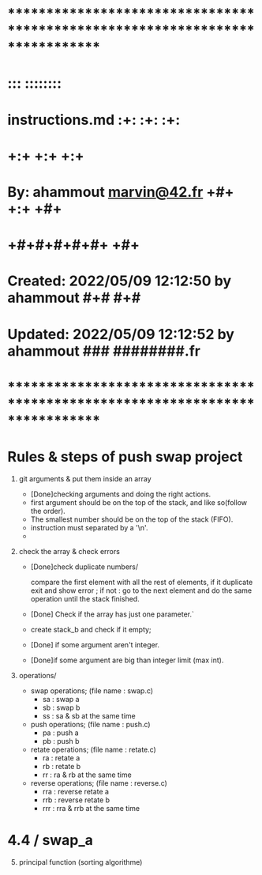 # **************************************************************************** #
#                                                                              #
#                                                         :::      ::::::::    #
#    instructions.md                                    :+:      :+:    :+:    #
#                                                     +:+ +:+         +:+      #
#    By: ahammout <marvin@42.fr>                    +#+  +:+       +#+         #
#                                                 +#+#+#+#+#+   +#+            #
#    Created: 2022/05/09 12:12:50 by ahammout          #+#    #+#              #
#    Updated: 2022/05/09 12:12:52 by ahammout         ###   ########.fr        #
#                                                                              #
# **************************************************************************** #

# Rules & steps of push swap project 

1. git arguments & put them inside an array

    + [Done]checking arguments and doing the right actions.
    + first argument should be on the top of the stack, and like so(follow the order).
    + The smallest number should be on the top of the stack (FIFO).
    + instruction must separated by a '\n'.
    + 

2. check the array & check errors 

    + [Done]check duplicate numbers/
        
         compare the first element with all the rest of elements, if it duplicate exit and show error ; if not : go to the next element and do the same operation until the stack finished.
         
    + [Done] Check if the array has just one parameter.`
    + create stack_b and check if it empty;
    + [Done] if some argument aren't integer.
    + [Done]if some argument are big than integer limit (max int).

4. operations/

    * swap operations; (file name : swap.c)
        + sa : swap a
        + sb : swap b
        + ss : sa & sb at the same time
    * push operations; (file name : push.c)
        + pa : push a
        + pb : push b
    * retate operations; (file name : retate.c)
        + ra : retate a
        + rb : retate b
        + rr : ra & rb at the same time
    * reverse operations; (file name : reverse.c)
        + rra : reverse retate a
        + rrb : reverse retate b
        + rrr : rra & rrb at the same time

# 4.4 / swap_a

5. principal function (sorting algorithme)
